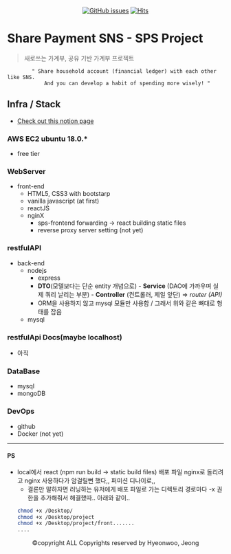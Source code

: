 <div align = "center">

[![GitHub issues](https://img.shields.io/github/issues/Nuung/NH-share-payment)](https://github.com/Nuung/NH-share-payment/issues) [![Hits](https://hits.seeyoufarm.com/api/count/incr/badge.svg?url=https%3A%2F%2Fgithub.com%2FNuung%2FNH-share-payment&count_bg=%2370C147&title_bg=%23555555&icon=apachespark.svg&icon_color=%23E7E7E7&title=Hits&edge_flat=false)](https://hits.seeyoufarm.com)

</div>


# Share Payment SNS - SPS Project
> 새로쓰는 가계부, 공유 기반 가계부 프로젝트
```
  		" Share household account (financial ledger) with each other like SNS. 
  			And you can develop a habit of spending more wisely! "  
```

## Infra / Stack
- [Check out this notion page](https://www.notion.so/486bc73e507945d893aed40e05313893)


### AWS EC2 ubuntu 18.0.*
- free tier

### WebServer

- front-end
	- HTML5, CSS3 with bootstarp
	- vanilla javascript (at first)
	- reactJS
	- nginX
		- sps-frontend forwarding -> react building static files
		- reverse proxy server setting (not yet)

### restfulAPI 
- back-end
	- nodejs 
		- express
		- **DTO**(모델보다는 단순 entity 개념으로) - **Service** (DAO에 가까우며 실제 쿼리 날리는 부분) - **Controller** (컨트롤러, 제일 앞단) => *router (API)*
		- ORM을 사용하지 않고 mysql 모듈만 사용함 / 그래서 위와 같은 뼈대로 형태를 잡음 
	- mysql

### restfulApi Docs(maybe localhost)
- 아직

### DataBase
- mysql
- mongoDB 

### DevOps
- github
- Docker (not yet)


- - -

#### PS
- local에서 react (npm run build -> static build files) 배포 파일 nginx로 돌리려고 nginx 사용하다가 암걸릴뻔 했다,, 퍼미션 디나이로,, 
	- 결론만 말하자면 러닝하는 유저에게 배포 파일로 가는 디렉토리 경로마다 -x 권한을 추가해줘서 해결했따.. 아래와 같이..
	```bash
	chmod +x /Desktop/
	chmod +x /Desktop/project
	chmod +x /Desktop/project/front.......
	....
	```

<p align="center">©copyright ALL Copyrights reserved by Hyeonwoo, Jeong</p>